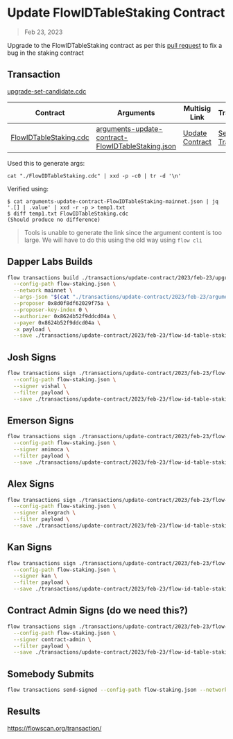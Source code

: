 # Update FlowIDTableStaking Contract

> Feb 23, 2023

Upgrade to the FlowIDTableStaking contract as per this [pull request](https://github.com/onflow/flow-core-contracts/pull/350) to fix a bug in the staking contract

## Transaction

[upgrade-set-candidate.cdc](./upgrade-set-candidate.cdc)


| Contract                                     | Arguments                                                                                      | Multisig Link   | Transaction |
|----------------------------------------------|------------------------------------------------------------------------------------------------|-----------------|-------------|
| [FlowIDTableStaking.cdc](./FlowIDTableStaking.cdc)               | [arguments-update-contract-FlowIDTableStaking.json](./arguments-update-contract-FlowIDTableStaking.json) | [Update Contract]() | [Sealed Transaction](https://flowscan.org/transaction/) |



Used this to generate args:

`cat "./FlowIDTableStaking.cdc" | xxd -p -c0 | tr -d '\n'`

Verified using:
```
$ cat arguments-update-contract-FlowIDTableStaking-mainnet.json | jq '.[] | .value' | xxd -r -p > temp1.txt
$ diff temp1.txt FlowIDTableStaking.cdc
(Should produce no difference)
```

> Tools is unable to generate the link since the argument content is too large. We will have to do this using the old way using `flow cli`

## Dapper Labs Builds

```sh
flow transactions build ./transactions/update-contract/2023/feb-23/upgrade-set-candidate.cdc \
  --config-path flow-staking.json \
  --network mainnet \
  --args-json "$(cat "./transactions/update-contract/2023/feb-23/arguments-update-contract-FlowIDTableStaking-mainnet.json")" \
  --proposer 0x8d0f8df62029f75a \
  --proposer-key-index 0 \
  --authorizer 0x8624b52f9ddcd04a \
  --payer 0x8624b52f9ddcd04a \
  -x payload \
  --save ./transactions/update-contract/2023/feb-23/flow-id-table-staking-contract-upgrade-feb-23-unsigned.rlp
```

## Josh Signs

```sh
flow transactions sign ./transactions/update-contract/2023/feb-23/flow-id-table-staking-contract-upgrade-feb-23-unsigned.rlp \
  --config-path flow-staking.json \
  --signer vishal \
  --filter payload \
  --save ./transactions/update-contract/2023/feb-23/flow-id-table-staking-contract-upgrade-feb-23-sig-1.rlp
```

## Emerson Signs

```sh
flow transactions sign ./transactions/update-contract/2023/feb-23/flow-id-table-staking-contract-upgrade-feb-23-sig-1.rlp \
  --config-path flow-staking.json \
  --signer animoca \
  --filter payload \
  --save ./transactions/update-contract/2023/feb-23/flow-id-table-staking-contract-upgrade-feb-23-sig-2.rlp
```

## Alex Signs

```sh
flow transactions sign ./transactions/update-contract/2023/feb-23/flow-id-table-staking-contract-upgrade-feb-23-sig-2.rlp \
  --config-path flow-staking.json \
  --signer alexgrach \
  --filter payload \
  --save ./transactions/update-contract/2023/feb-23/flow-id-table-staking-contract-upgrade-feb-23-sig-3.rlp
```

## Kan Signs

```sh
flow transactions sign ./transactions/update-contract/2023/feb-23/flow-id-table-staking-contract-upgrade-feb-23-sig-3.rlp \
  --config-path flow-staking.json \
  --signer kan \
  --filter payload \
  --save ./transactions/update-contract/2023/feb-23/flow-id-table-staking-contract-upgrade-feb-23-sig-4.rlp
```

## Contract Admin Signs (do we need this?)

```sh
flow transactions sign ./transactions/update-contract/2023/feb-23/flow-id-table-staking-contract-upgrade-feb-23-sig-4.rlp \
  --config-path flow-staking.json \
  --signer contract-admin \
  --filter payload \
  --save ./transactions/update-contract/2023/feb-23/flow-id-table-staking-contract-upgrade-feb-23-sig-complete.rlp
```

## Somebody Submits

```sh
flow transactions send-signed --config-path flow-staking.json --network mainnet ./transactions/update-contract/2023/feb-23/flow-id-table-staking-contract-upgrade-feb-23-sig-4.rlp
```


## Results

https://flowscan.org/transaction/

